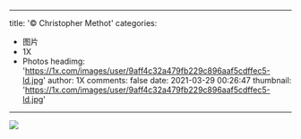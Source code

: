 
---
title: '© Christopher Methot'
categories: 
 - 图片
 - 1X
 - Photos
headimg: 'https://1x.com/images/user/9aff4c32a479fb229c896aaf5cdffec5-ld.jpg'
author: 1X
comments: false
date: 2021-03-29 00:26:47
thumbnail: 'https://1x.com/images/user/9aff4c32a479fb229c896aaf5cdffec5-ld.jpg'
---

<div>   
<img src="https://1x.com/images/user/9aff4c32a479fb229c896aaf5cdffec5-ld.jpg" referrerpolicy="no-referrer">  
</div>
            